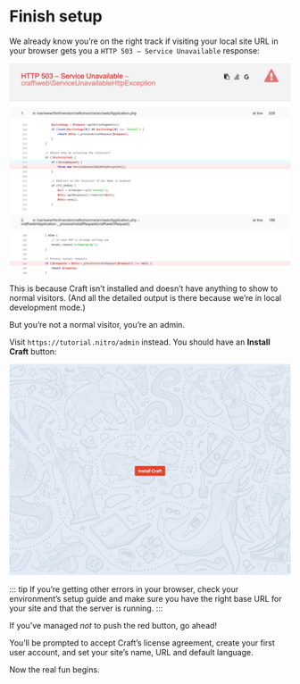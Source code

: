 # Finish setup

We already know you’re on the right track if visiting your local site URL in your browser gets you a `HTTP 503 – Service Unavailable` response:

<BrowserShot url="http://tutorial.test" :link="false">
<img src="../images/503.png" alt="Screenshot of 503 unavailable error that means we’re close" />
</BrowserShot>

This is because Craft isn’t installed and doesn’t have anything to show to normal visitors. (And all the detailed output is there because we’re in local development mode.)

But you’re not a normal visitor, you’re an admin.

Visit `https://tutorial.nitro/admin` instead. You should have an **Install Craft** button:

<BrowserShot url="https://tutorial.test/admin/install" :link="false">
<img src="../images/install.png" alt="Screenshot of the first install step" />
</BrowserShot>

::: tip
If you’re getting other errors in your browser, check your environment’s setup guide and make sure you have the right base URL for your site and that the server is running.
:::

If you’ve managed _not_ to push the red button, go ahead!

You’ll be prompted to accept Craft’s license agreement, create your first user account, and set your site’s name, URL and default language.

Now the real fun begins.
